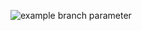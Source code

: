 ![example branch parameter](https://github.com/github/docs/actions/workflows/main.yml/badge.svg?branch=master)
